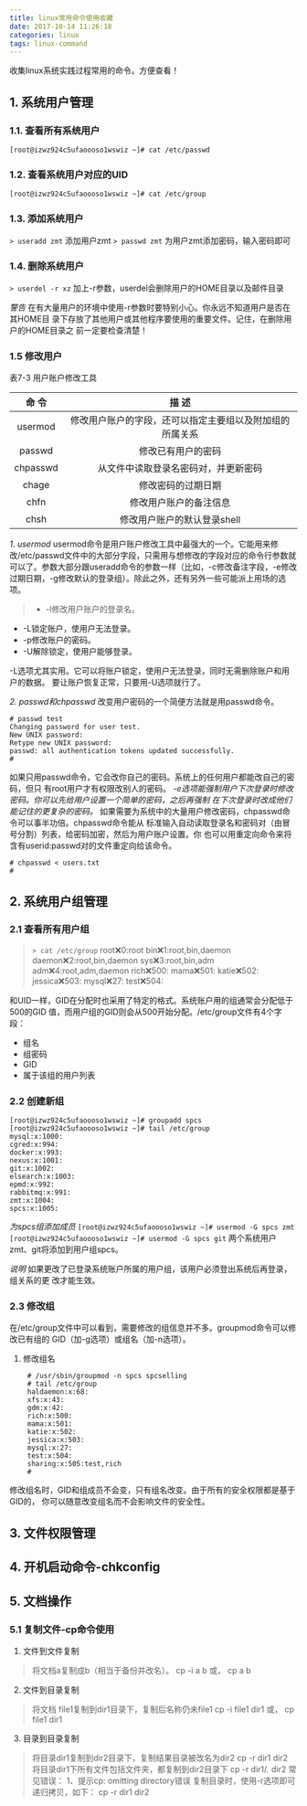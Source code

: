 ```yaml
---
title: linux常用命令使用收藏
date: 2017-10-14 11:26:18
categories: linux
tags: linux-command
---
```

收集linux系统实践过程常用的命令。方便查看！

## 1. 系统用户管理
### 1.1. 查看所有系统用户
`[root@izwz924c5ufaoooso1wswiz ~]# cat /etc/passwd`

### 1.2. 查看系统用户对应的UID
`[root@izwz924c5ufaoooso1wswiz ~]# cat /etc/group`

### 1.3. 添加系统用户
`> useradd zmt`  添加用户zmt
`> passwd zmt`   为用户zmt添加密码，输入密码即可

### 1.4. 删除系统用户
`> userdel -r xz`  加上-r参数，userdel会删除用户的HOME目录以及邮件目录

_警告_ 在有大量用户的环境中使用-r参数时要特别小心。你永远不知道用户是否在其HOME目
录下存放了其他用户或其他程序要使用的重要文件。记住，在删除用户的HOME目录之
前一定要检查清楚！

### 1.5 修改用户
表7-3 用户账户修改工具

| 命 令 | 描 述 |
| :---: | :----: |
| usermod  |  修改用户账户的字段，还可以指定主要组以及附加组的所属关系   |
| passwd   |  修改已有用户的密码                      |
| chpasswd |  从文件中读取登录名密码对，并更新密码             |
| chage    |  修改密码的过期日期                      |
| chfn     |  修改用户账户的备注信息                    |
| chsh     |  修改用户账户的默认登录shell               |

_1. usermod_
usermod命令是用户账户修改工具中最强大的一个。它能用来修改/etc/passwd文件中的大部分字段，只需用与想修改的字段对应的命令行参数就可以了。参数大部分跟useradd命令的参数一样（比如，-c修改备注字段，-e修改过期日期，-g修改默认的登录组）。除此之外，还有另外一些可能派上用场的选项。

> - -l修改用户账户的登录名。
- -L锁定账户，使用户无法登录。
- -p修改账户的密码。
- -U解除锁定，使用户能够登录。

-L选项尤其实用。它可以将账户锁定，使用户无法登录，同时无需删除账户和用户的数据。
要让账户恢复正常，只要用-U选项就行了。

_2. passwd和chpasswd_
改变用户密码的一个简便方法就是用passwd命令。

    # passwd test
    Changing password for user test.
    New UNIX password:
    Retype new UNIX password:
    passwd: all authentication tokens updated successfully.
    #
    
如果只用passwd命令，它会改你自己的密码。系统上的任何用户都能改自己的密码，但只
有root用户才有权限改别人的密码。
_-e选项能强制用户下次登录时修改密码。你可以先给用户设置一个简单的密码，之后再强制
在下次登录时改成他们能记住的更复杂的密码。_
如果需要为系统中的大量用户修改密码，chpasswd命令可以事半功倍。chpasswd命令能从
标准输入自动读取登录名和密码对（由冒号分割）列表，给密码加密，然后为用户账户设置。你
也可以用重定向命令来将含有userid:passwd对的文件重定向给该命令。

    # chpasswd < users.txt
    #    
    
## 2. 系统用户组管理    

### 2.1 查看所有用户组
> `> cat /etc/group`
root:x:0:root
bin:x:1:root,bin,daemon
daemon:x:2:root,bin,daemon
sys:x:3:root,bin,adm
adm:x:4:root,adm,daemon
rich:x:500:
mama:x:501:
katie:x:502:
jessica:x:503:
mysql:x:27:
test:x:504:

和UID一样，GID在分配时也采用了特定的格式。系统账户用的组通常会分配低于500的GID
值，而用户组的GID则会从500开始分配。/etc/group文件有4个字段：

- 组名
- 组密码
- GID
- 属于该组的用户列表

### 2.2 创建新组
    
    [root@izwz924c5ufaoooso1wswiz ~]# groupadd spcs
    [root@izwz924c5ufaoooso1wswiz ~]# tail /etc/group
    mysql:x:1000:
    cgred:x:994:
    docker:x:993:
    nexus:x:1001:
    git:x:1002:
    elsearch:x:1003:
    epmd:x:992:
    rabbitmq:x:991:
    zmt:x:1004:
    spcs:x:1005:

_为spcs组添加成员_
`[root@izwz924c5ufaoooso1wswiz ~]# usermod -G spcs zmt`
`[root@izwz924c5ufaoooso1wswiz ~]# usermod -G spcs git`
两个系统用户zmt、git将添加到用户组spcs。

_说明_ 如果更改了已登录系统账户所属的用户组，该用户必须登出系统后再登录，组关系的更
改才能生效。

### 2.3 修改组
在/etc/group文件中可以看到，需要修改的组信息并不多。groupmod命令可以修改已有组的
GID（加-g选项）或组名（加-n选项）。

1. 修改组名

        # /usr/sbin/groupmod -n spcs spcselling
        # tail /etc/group
        haldaemon:x:68:
        xfs:x:43:
        gdm:x:42:
        rich:x:500:
        mama:x:501:
        katie:x:502:
        jessica:x:503:
        mysql:x:27:
        test:x:504:
        sharing:x:505:test,rich
        #
    
修改组名时，GID和组成员不会变，只有组名改变。由于所有的安全权限都是基于GID的，
你可以随意改变组名而不会影响文件的安全性。

## 3. 文件权限管理    

## 4. 开机启动命令-chkconfig

## 5. 文档操作
### 5.1 复制文件-cp命令使用
1. 文件到文件复制
> 将文档a复制成b（相当于备份并改名）。
cp -i a b
或，
cp a b

2. 文件到目录复制
>将文档 file1复制到dir1目录下，复制后名称仍未file1
cp -i file1 dir1
或，
cp file1 dir1

3. 目录到目录复制
>将目录dir1复制到dir2目录下，复制结果目录被改名为dir2
cp -r dir1 dir2
将目录dir1下所有文件包括文件夹，都复制到dir2目录下
cp -r dir1/*.* dir2
常见错误：
1、提示cp: omitting directory错误
复制目录时，使用-r选项即可递归拷贝，如下：
cp -r dir1 dir2

